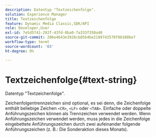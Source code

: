 ```yaml
---
description: Datentyp "Textzeichenfolge".
solution: Experience Manager
title: Textzeichenfolge
feature: Dynamic Media Classic,SDK/API
role: Developer,User
exl-id: 7e5d5741-292f-43fd-8ba0-7a333f350a40
source-git-commit: 206e4643e3926cb85b4be2189743578f88180be7
workflow-type: tm+mt
source-wordcount: '65'
ht-degree: 0%

---
```


# Textzeichenfolge{#text-string}

Datentyp &quot;Textzeichenfolge&quot;.

Zeichenfolgentrennzeichen sind optional, es sei denn, die Zeichenfolge enthält beliebige Zeichen `<CR>`, `<LF>` oder `<TAB>`. Einfache oder doppelte Anführungszeichen können als Trennzeichen verwendet werden. Wenn Anführungszeichen verwendet werden, muss jedes in die Zeichenfolge eingebettete Anführungszeichen durch zwei aufeinander folgende Anführungszeichen (z. B.: Die Sonderaktion dieses Monats).
